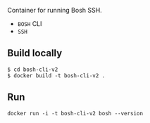 Container for running Bosh SSH.


* `BOSH` CLI
* `SSH`

## Build locally

```
$ cd bosh-cli-v2
$ docker build -t bosh-cli-v2 .
```

## Run

```
docker run -i -t bosh-cli-v2 bosh --version
```
